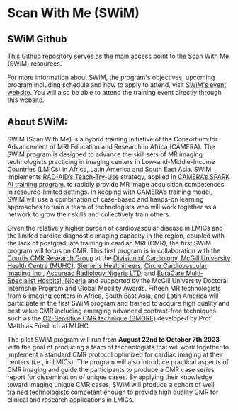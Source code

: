# Scan With Me (SWiM)

## SWiM Github

This Github repository serves as the main access point to the Scan With Me (SWiM) resources. 

For more information about SWiM, the program's objectives, upcoming program including schedule and how to apply to attend, visit [SWiM's event website](https://event.fourwaves.com/swim). You will also be able to attend the training event directly through this website.

## About SWiM:

SWiM (Scan With Me) is a hybrid training initiative of the Consortium for Advancement of MRI Education and Research in Africa (CAMERA). The SWiM program is designed to advance the skill sets of MR imaging technologists practicing in imaging centers in Low-and-Middle-Income Countries (LMICs) in Africa, Latin America and South East Asia. SWiM implements [RAD-AID’s Teach-Try-Use](https://rad-aid.org/artificial-intelligence/) strategy, applied in [CAMERA’s SPARK AI training program](https://event.fourwaves.com/spark/pages), to rapidly provide MR image acquisition competences in resource-limited settings. In keeping with CAMERA’s training model, SWiM will use a combination of case-based and hands-on learning approaches to train a team of technologists who will work together as a network to grow their skills and collectively train others.

Given the relatively higher burden of cardiovascular disease in LMICs and the limited cardiac diagnostic imaging capacity in the region, coupled with the lack of postgraduate training in cardiac MRI (CMR), the first SWiM program will focus on CMR. This first program is in collaboration with the [Courtis CMR Research Group](https://www.cmr-ri-mcgill.ca/) at the [Division of Cardiology, McGill University Health Centre (MUHC)](http://www.cardiomuhc.ca/), [Siemens Healthineers](https://www.siemens-healthineers.com/), [Circle Cardiovascular imaging Inc.](https://www.circlecvi.com/), [Accuread Radiology Nigeria LTD](https://accureadradiology.com/), and [EuraCare Multi-Specialist Hospital, Nigeria](https://www.euracarehealth.com/) and supported by the McGill University Doctoral Internship Program and Global Mobility Awards. Fifteen MR technologists from 6 imaging centers in Africa, South East Asia, and Latin America will participate in the first SWiM program and trained to acquire high quality and best value CMR including emerging advanced contrast-free techniques such as the [O2-Sensitive CMR technique (BMORE)](https://www.cmr-ri-mcgill.ca/air-team) developed by Prof Matthias Friedrich at MUHC.

The pilot SWiM program will run from **August 22nd to October 7th 2023** with the goal of producing a team of technologists that will work together to implement a standard CMR protocol optimized for cardiac imaging at their centers (i.e., in LMICs). The program will also introduce practical aspects of CMR imaging and guide the participants to produce a CMR case series report for dissemination of unique cases. By applying their knowledge toward imaging unique CMR cases, SWiM will produce a cohort of well trained technologists competent enough to provide high quality CMR for clinical and research applications in LMICs.
